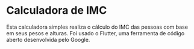 # Calculadora de IMC

Esta calculadora simples realiza o cálculo do IMC das pessoas com base em seus pesos e alturas. Foi usado o Flutter, uma ferramenta de código aberto desenvolvida pelo Google.
